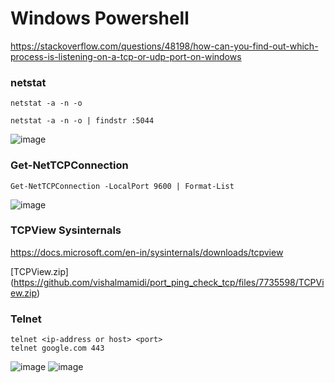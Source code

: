 # Windows Powershell
https://stackoverflow.com/questions/48198/how-can-you-find-out-which-process-is-listening-on-a-tcp-or-udp-port-on-windows

### netstat
```
netstat -a -n -o 
```
```
netstat -a -n -o | findstr :5044
```
![image](https://user-images.githubusercontent.com/12382861/146552070-6ac75724-6ee8-4b92-9c5b-1e056f46cf86.png)

### Get-NetTCPConnection
```
Get-NetTCPConnection -LocalPort 9600 | Format-List
```
![image](https://user-images.githubusercontent.com/12382861/146554252-c48d4945-ca39-4fe4-a18e-b518df416d98.png)

### TCPView Sysinternals 

https://docs.microsoft.com/en-in/sysinternals/downloads/tcpview


[TCPView.zip]
(https://github.com/vishalmamidi/port_ping_check_tcp/files/7735598/TCPView.zip)



### Telnet
```
telnet <ip-address or host> <port>
telnet google.com 443
```
![image](https://user-images.githubusercontent.com/12382861/146546534-3d296fb9-4742-4331-89af-8b45ea0c1b4a.png)
![image](https://user-images.githubusercontent.com/12382861/146751763-171e732b-dae9-4dcf-a3e1-212e7fc1c293.png)



